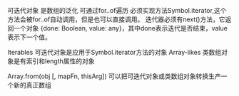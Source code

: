 可迭代对象 是数组的泛化 可通过for..of遍历
必须实现方法Symbol.iterator,这个方法会被for..of自动调用，但是也可以直接调用。
迭代器必须有next()方法，它返回一个对象 {done: Boolean, value: any}，其中done表示迭代是否结束，value表示下一个值。

Iterables 可迭代对象是应用于Symbol.iterator方法的对象
Array-likes 类数组对象是有索引和length属性的对象

Array.from(obj [, mapFn, thisArg]) 可以把可迭代对象或类数组对象转换生产一个新的真正数组

